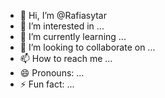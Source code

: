 - 👋 Hi, I’m @Rafiasytar
- 👀 I’m interested in ...
- 🌱 I’m currently learning ...
- 💞️ I’m looking to collaborate on ...
- 📫 How to reach me ...
- 😄 Pronouns: ...
- ⚡ Fun fact: ...

<!---
Rafiasytar/Rafiasytar is a ✨ special ✨ repository because its `README.md` (this file) appears on your GitHub profile.
You can click the Preview link to take a look at your changes.
--->
